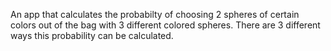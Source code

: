 An app that calculates the probabilty of choosing 2 spheres of certain colors out of the bag with 3 different colored spheres.
There are 3 different ways this probability can be calculated.